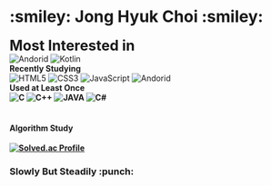 <h1>:smiley: Jong Hyuk Choi :smiley:</h1>

<strong><span style="font-size:25px">Most Interested in</span></strong> <br>
![Andorid](https://img.shields.io/badge/Android-3DDC84.svg?&style=for-the-badge&logo=Android&logoColor=white) 
![Kotlin](https://img.shields.io/badge/Kotlin-7F52FF.svg?&style=for-the-badge&logo=Kotlin&logoColor=white) <br>
<strong>Recently Studying</strong><br>
![HTML5](https://img.shields.io/badge/HTML-E34F26.svg?&style=for-the-badge&logo=HTML5&logoColor=white) 
![CSS3](https://img.shields.io/badge/CSS-1572B6.svg?&style=for-the-badge&logo=CSS3&logoColor=white) 
![JavaScript](https://img.shields.io/badge/JavaScript-F7DF1E.svg?&style=for-the-badge&logo=JavaScript&logoColor=white)
![Andorid](https://img.shields.io/badge/Android-3DDC84.svg?&style=for-the-badge&logo=Android&logoColor=white)<br>
<strong>Used at Least Once<br>
![C](https://img.shields.io/badge/C-A8B9CC.svg?&style=for-the-badge&logo=C&logoColor=white)
![C++](https://img.shields.io/badge/C++-00599C.svg?&style=for-the-badge&logo=c%2B%2B&logoColor=white)
![JAVA](https://img.shields.io/badge/java-007396.svg?&style=for-the-badge&logo=java&logoColor=white)
![C#](https://img.shields.io/badge/C_Sharp-239128.svg?&style=for-the-badge&logo=CSharp&logoColor=white) <br><br>

<h4>Algorithm Study</h4>

[![Solved.ac Profile](http://mazassumnida.wtf/api/generate_badge?boj=harry7408)](https://solved.ac/harry7408)


<h3>Slowly But Steadily :punch:</h3>



